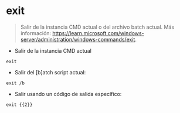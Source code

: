 # exit

> Salir de la instancia CMD actual o del archivo batch actual.
> Más información: <https://learn.microsoft.com/windows-server/administration/windows-commands/exit>.

- Salir de la instancia CMD actual

`exit`

- Salir del [b]atch script actual:

`exit /b`

- Salir usando un código de salida específico:

`exit {{2}}`
